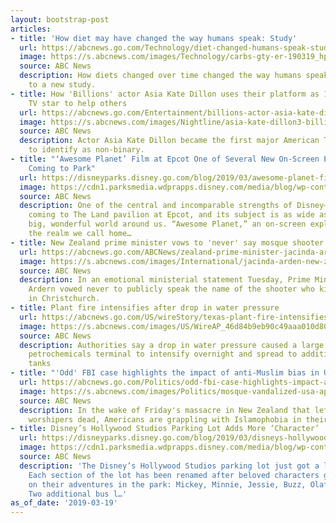 ```yaml
---
layout: bootstrap-post
articles:
- title: 'How diet may have changed the way humans speak: Study'
  url: https://abcnews.go.com/Technology/diet-changed-humans-speak-study/story?id=61782963
  image: https://s.abcnews.com/images/Technology/carbs-gty-er-190319_hpMain_16x9_992.jpg
  source: ABC News
  description: How diets changed over time changed the way humans speak, according
    to a new study.
- title: How 'Billions' actor Asia Kate Dillon uses their platform as 1st female non-binary
    TV star to help others
  url: https://abcnews.go.com/Entertainment/billions-actor-asia-kate-dillon-platform-1st-female/story?id=61779562
  image: https://s.abcnews.com/images/Nightline/asia-kate-dillon3-billions-ht-ml-190319_hpMain_16x9_992.jpg
  source: ABC News
  description: Actor Asia Kate Dillon became the first major American TV character
    to identify as non-binary.
- title: "‘Awesome Planet’ Film at Epcot One of Several New On-Screen Experiences
    Coming to Park"
  url: https://disneyparks.disney.go.com/blog/2019/03/awesome-planet-film-at-epcot-one-of-several-new-on-screen-experiences-coming-to-park/
  image: https://cdn1.parksmedia.wdprapps.disney.com/media/blog/wp-content/uploads/2019/03/awp203948029384234fi.jpg
  source: ABC News
  description: One of the central and incomparable strengths of Disney—cinematic excellence—is
    coming to The Land pavilion at Epcot, and its subject is as wide as the great,
    big, wonderful world around us. “Awesome Planet,” an on-screen exploration of
    the realm we call home…
- title: New Zealand prime minister vows to 'never' say mosque shooter's name
  url: https://abcnews.go.com/ABCNews/zealand-prime-minister-jacinda-ardern-vows-mosque-shooters/story?id=61781072
  image: https://s.abcnews.com/images/International/jacinda-arden-new-zealand-01-gty-jc-190319_hpMain_16x9_992.jpg
  source: ABC News
  description: In an emotional ministerial statement Tuesday, Prime Minister Jacinda
    Ardern vowed never to publicly speak the name of the shooter who killed 50 people
    in Christchurch.
- title: Plant fire intensifies after drop in water pressure
  url: https://abcnews.go.com/US/wireStory/texas-plant-fire-intensifies-drop-water-pressure-61782664
  image: https://s.abcnews.com/images/US/WireAP_46d84b9eb90c49aaa010d803c2c8b576_16x9_992.jpg
  source: ABC News
  description: Authorities say a drop in water pressure caused a large fire at a Houston-area
    petrochemicals terminal to intensify overnight and spread to additional storage
    tanks
- title: "'Odd' FBI case highlights the impact of anti-Muslim bias in US"
  url: https://abcnews.go.com/Politics/odd-fbi-case-highlights-impact-anti-muslim-bias/story?id=61761006
  image: https://s.abcnews.com/images/Politics/mosque-vandalized-usa-ap-jc-190318_hpMain_16x9_992.jpg
  source: ABC News
  description: In the wake of Friday's massacre in New Zealand that left 50 Muslim
    worshipers dead, Americans are grappling with Islamophobia in their own communities.
- title: Disney’s Hollywood Studios Parking Lot Adds More ‘Character’
  url: https://disneyparks.disney.go.com/blog/2019/03/disneys-hollywood-studios-parking-lot-adds-more-character/
  image: https://cdn1.parksmedia.wdprapps.disney.com/media/blog/wp-content/uploads/2019/03/mmp9834792874234fi.jpg
  source: ABC News
  description: 'The Disney’s Hollywood Studios parking lot just got a lot more character!
    Each section of the lot has been renamed after beloved characters guests can encounter
    on their adventures in the park: Mickey, Minnie, Jessie, Buzz, Olaf and BB-8.
    Two additional bus l…'
as_of_date: '2019-03-19'
---
```


